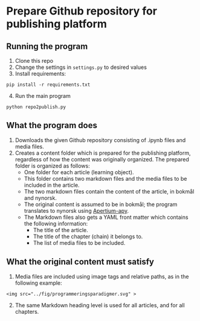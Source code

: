 # Prepare Github repository for publishing platform

## Running the program

1. Clone this repo
2. Change the settings in `settings.py` to desired values
3. Install requirements:
```
pip install -r requirements.txt
```
4. Run the main program
```
python repo2publish.py
```

## What the program does

1. Downloads the given Github repository consisting of .ipynb files and media files.
2. Creates a content folder which is prepared for the publishing platform, regardless of how the content was originally organized. The prepared folder is organized as follows:
	- One folder for each article (learning object).
	- This folder contains two markdown files and the media files to be included in the article.
	- The two markdown files contain the content of the article, in bokmål and nynorsk.
	- The original content is assumed to be in bokmål; the program translates to nynorsk using [Apertium-apy](https://wiki.apertium.org/wiki/Apertium-apy). 
	- The Markdown files also gets a YAML front matter which contains the following information:
		- The title of the article.
		- The title of the chapter (chain) it belongs to.
		- The list of media files to be included. 

## What the original content must satisfy

1. Media files are included using image tags and relative paths, as in the following example:
```
<img src="../fig/programmeringsparadigmer.svg" >
```
2. The same Markdown heading level is used for all articles, and for all chapters. 
